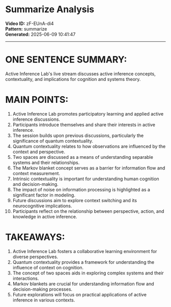 # Summarize Analysis

**Video ID:** zF-EUnA-di4  
**Pattern:** summarize  
**Generated:** 2025-06-09 10:41:47  

---

# ONE SENTENCE SUMMARY:
Active Inference Lab's live stream discusses active inference concepts, contextuality, and implications for cognition and systems theory.

# MAIN POINTS:
1. Active Inference Lab promotes participatory learning and applied active inference discussions.
2. Participants introduce themselves and share their interests in active inference.
3. The session builds upon previous discussions, particularly the significance of quantum contextuality.
4. Quantum contextuality relates to how observations are influenced by the context and perspective.
5. Two spaces are discussed as a means of understanding separable systems and their relationships.
6. The Markov blanket concept serves as a barrier for information flow and context measurement.
7. Intrinsic contextuality is important for understanding human cognition and decision-making.
8. The impact of noise on information processing is highlighted as a significant factor in modeling.
9. Future discussions aim to explore context switching and its neurocognitive implications.
10. Participants reflect on the relationship between perspective, action, and knowledge in active inference.

# TAKEAWAYS:
1. Active Inference Lab fosters a collaborative learning environment for diverse perspectives.
2. Quantum contextuality provides a framework for understanding the influence of context on cognition.
3. The concept of two spaces aids in exploring complex systems and their interactions.
4. Markov blankets are crucial for understanding information flow and decision-making processes.
5. Future explorations will focus on practical applications of active inference in various contexts.